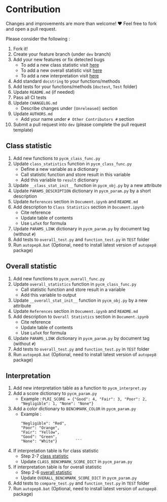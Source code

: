 # Contribution			

Changes and improvements are more than welcome! ❤️ Feel free to fork and open a pull request.		


Please consider the following :


1. Fork it!
2. Create your feature branch (under `dev` branch)
3. Add your new features or fix detected bugs
	- To add a new class statistic visit [here](#class-statistic)
	- To add a new overall statistic visit [here](#overall-statistic)
	- To add a new interpretation visit [here](#interpretation)
4. Add standard `docstring` to your functions/methods
5. Add tests for your functions/methods (`doctest`, `Test` folder)
6. Update `README.md` (if needed)
7. Pass all CI tests
8. Update `CHANGELOG.md`
	- Describe changes under `[Unreleased]` section
9. Update `AUTHORS.md`
	- Add your name under `# Other Contributors #` section
10. Submit a pull request into `dev` (please complete the pull request template)


## Class statistic 

1. Add new functions to `pycm_class_func.py`
2. Update `class_statistics` function in `pycm_class_func.py`
	- Define a new variable as a dictionary
	- Call statistic function and store result in this variable
	- Add this variable to `result` dictionary
3. Update `__class_stat_init__` function in `pycm_obj.py` by a new attribute
4. Update `PARAMS_DESCRIPTION` dictionary in `pycm_param.py` by a short description
5. Update `References` section in `Document.ipynb` and `README.md`
6. Add description to `Class Statistics` section in `Document.ipynb`
	- Cite reference
	- Update table of contents
	- Use `LaTeX` for formula
7. Update `PARAMS_LINK` dictionary in `pycm_param.py` by document tag (without `#`)
8. Add tests to `overall_test.py` and `function_test.py` in `TEST` folder
9. Run `autopep8.bat` (Optional, need to install latest version of `autopep8` package)



## Overall statistic 

1. Add new functions to `pycm_overall_func.py`
2. Update `overall_statistics` function in `pycm_class_func.py`
	- Call statistic function and store result in a variable
	- Add this variable to output
3. Update `__overall_stat_init__` function in `pycm_obj.py` by a new attribute
4. Update `References` section in `Document.ipynb` and `README.md`
5. Add description to `Overall Statistics` section in `Document.ipynb`
	- Cite reference
	- Update table of contents
	- Use `LaTeX` for formula
6. Update `PARAMS_LINK` dictionary in `pycm_param.py` by document tag (without `#`)
7. Add tests to `overall_test.py` and `function_test.py` in `TEST` folder
8. Run `autopep8.bat` (Optional, need to install latest version of `autopep8` package)


## Interpretation

1. Add new interpretation table as a function to `pycm_interpret.py`
2. Add a score dictionary to `pycm_param.py`
	- Example : ```PLRI_SCORE = {"Good": 4, "Fair": 3, "Poor": 2, "Negligible": 1, "None": "None"}```
3. Add a color dictionary to `BENCHMARK_COLOR` in `pycm_param.py`
	- Example : 
		```"PLRI": {
        "Negligible": "Red",
        "Poor": "Orange",
        "Fair": "Yellow",
        "Good": "Green",
        "None": "White"}		```
4. If interpretation table is for class statistic
	- Step 2-7 [class statistic](#class-statistic)
	- Update `CLASS_BENCHMARK_SCORE_DICT` in `pycm_param.py`
5. If interpretation table is for overall statistic
	- Step 2-6 [overall statistic](#overall-statistic)
	- Update `OVERALL_BENCHMARK_SCORE_DICT` in `pycm_param.py`
6. Add tests to `compare_test.py` and `function_test.py` in `TEST` folder
7. Run `autopep8.bat` (Optional, need to install latest version of `autopep8` package)
